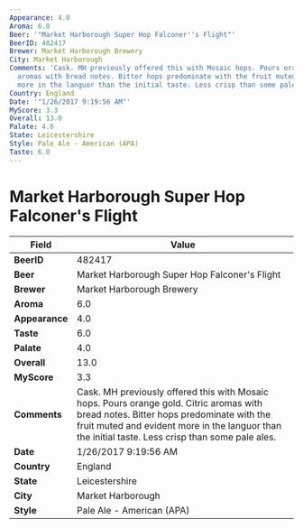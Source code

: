 ```yaml
---
Appearance: 4.0
Aroma: 6.0
Beer: '"Market Harborough Super Hop Falconer''s Flight"'
BeerID: 482417
Brewer: Market Harborough Brewery
City: Market Harborough
Comments: 'Cask. MH previously offered this with Mosaic hops. Pours orange gold. Citric
  aromas with bread notes. Bitter hops predominate with the fruit muted and evident
  more in the languor than the initial taste. Less crisp than some pale ales. '
Country: England
Date: '"1/26/2017 9:19:56 AM"'
MyScore: 3.3
Overall: 13.0
Palate: 4.0
State: Leicestershire
Style: Pale Ale - American (APA)
Taste: 6.0
---
```


# Market Harborough Super Hop Falconer's Flight

| Field         | Value |
|---------------|-------|
| **BeerID** | 482417 |
| **Beer** | Market Harborough Super Hop Falconer's Flight |
| **Brewer** | Market Harborough Brewery |
| **Aroma** | 6.0 |
| **Appearance** | 4.0 |
| **Taste** | 6.0 |
| **Palate** | 4.0 |
| **Overall** | 13.0 |
| **MyScore** | 3.3 |
| **Comments** | Cask. MH previously offered this with Mosaic hops. Pours orange gold. Citric aromas with bread notes. Bitter hops predominate with the fruit muted and evident more in the languor than the initial taste. Less crisp than some pale ales.  |
| **Date** | 1/26/2017 9:19:56 AM |
| **Country** | England |
| **State** | Leicestershire |
| **City** | Market Harborough |
| **Style** | Pale Ale - American (APA) |
